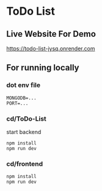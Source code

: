 # ToDo List
## Live Website For Demo
 https://todo-list-jysq.onrender.com
## For running locally

### dot env file
```
MONGODB=...
PORT=...
```

### cd/ToDo-List
start backend
```
npm install
npm run dev
```

### cd/frontend
```
npm install
npm run dev
```
